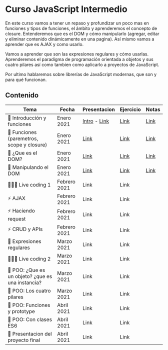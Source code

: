 # Curso JavaScript Intermedio

En este curso vamos a tener un repaso y profundizar un poco mas en funciones y tipos de funciones, el ámbito y aprenderemos el concepto de closure. Entenderemos que es el DOM y cómo manipularlo (agregar, editar y eliminar contenido dinámicamente en una pagina). Así mismo vamos a aprender que es AJAX y como usarlo.

Vamos a aprender que son las expresiones regulares y cómo usarlas. Aprenderemos el paradigma de programación orientada a objetos y sus cuatro pilares así como tambien como aplicarlo a proyectos de JavaScript.

Por ultimo hablaremos sobre librerías de JavaScript modernas, que son y para qué funcionan.

## Contenido

| Tema | Fecha | Presentacion | Ejercicio | Notas |
|---|---|---|---|---|
| 🔱 Introducción y funciones | Enero 2021 | [Intro](https://fmontes.github.io/curso-intermedio-javascript/presentaciones/clase-000-introduccion/) - [Link](https://fmontes.github.io/curso-intermedio-javascript/presentaciones/clase-001-funciones-1/) | [Link](https://stackblitz.com/edit/clase-001-funciones-1?file=script.js) | [Link](https://www.notion.so/Introducci-n-y-Funciones-e49b156f87574de291c2a612d7a420b1) |
| 🔱 Funciones (paremetros, scope y closure) | Enero 2021 | [Link](https://fmontes.github.io/curso-intermedio-javascript/presentaciones/clase-002-funciones-2/) | [Link](https://stackblitz.com/edit/clase-002-funciones-scope-closure?file=script.js) | [Link](https://www.notion.so/Funciones-paremetros-scope-y-closure-a9b7a57974cf4fd984778e95bd407c67) |
| 🌲 ¿Que es el DOM? | Enero 2021 | [Link](https://fmontes.github.io/curso-intermedio-javascript/presentaciones/clase-003-que-es-dom/) | [Link](https://stackblitz.com/edit/clase-003-que-es-dom?file=script.js) | [Link](https://www.notion.so/Que-es-el-DOM-0149c96f391d45b4b692f823d42892ae) |
| 🌲 Manipulando el DOM | Enero 2021 | [Link](https://fmontes.github.io/curso-intermedio-javascript/presentaciones/clase-004-manipulando-dom/) | [Link](https://stackblitz.com/edit/clase-004-manipulando-el-dom?file=script.js) | [Link](https://www.notion.so/Manipulando-el-DOM-9b3bb551856049688a63b43f3e7a49a8) |
| 👩🏽‍💻 Live coding 1 | Febrero 2021 | Link | Link |
| ⚡️ AJAX | Febrero 2021 | Link | Link |
| ⚡️ Haciendo request | Febrero 2021 | Link | Link |
| ⚡️ CRUD y APIs | Febrero 2021 | Link | Link |
| 🥇 Expresiones regulares | Marzo 2021 | Link | Link |
| 👨🏽‍💻 Live coding 2 | Marzo 2021 | Link | Link |
| 🌿 POO: ¿Que es un objeto? ¿que es una instancia? | Marzo 2021 | Link | Link |
| 🌿 POO: Los cuatro pilares | Marzo 2021 | Link | Link |
| 🌿 POO: Funciones y prototype | Abril 2021 | Link | Link |
| 🌿 POO: Con clases ES6 | Abril 2021 | Link | Link |
| 🎁 Presentacion del proyecto final | Abril 2021 | Link | Link |